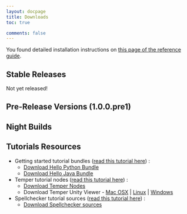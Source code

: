 ```yaml
---
layout: docpage
title: Downloads
toc: true

comments: false
---
```




You found detailed installation instructions on [this page of the reference guide](../docs/1.x/setup).

## Stable Releases

Not yet released!

<div id="download_releases">
</div>

## Pre-Release Versions (1.0.0.pre1)

<!--

* Mac OS X : [cohorte-1.0.0.pre1-macosx-distribution.tar.gz](http://repo.isandlatech.com/downloads/cohorte/1.x/cohorte-1.0.0.pre1-macosx-distribution.tar.gz) ( [mirror1](http://dachra.com/mirrors/cohorte/1.x/cohorte-1.0.0.pre1-macosx-distribution.tar.gz) )
* Linux (x86_64) : [cohorte-1.0.0.pre1-linux-distribution.tar.gz](http://repo.isandlatech.com/downloads/cohorte/1.x/cohorte-1.0.0.pre1-linux-distribution.tar.gz) ( [mirror1](http://dachra.com/mirrors/cohorte/1.x/cohorte-1.0.0.pre1-linux-distribution.tar.gz) )
* Full Python : [cohorte-1.0.0.pre1-python-distribution.tar.gz](http://repo.isandlatech.com/downloads/cohorte/1.x/cohorte-1.0.0.pre1-python-distribution.tar.gz) ( [mirror1](http://dachra.com/mirrors/cohorte/1.x/cohorte-1.0.0.pre1-python-distribution.tar.gz) )

-->

## Night Builds

<div id="download_night_builds">
</div>


## Tutorials Resources

<ul>
  <li>Getting started tutorial bundles (<a href="{{site.baseurl}}/docs/1.x/tutorials/getting-started">read this tutorial here</a>) : <br/>
      <ul><li><a id="download_hello_demo_python_snapshot" href="#">Download Hello Python Bundle</a></li>
          <li><a id="download_hello_demo_java_snapshot" href="#">Download Hello Java Bundle</a></li></ul>
  </li>
  <li>Temper tutorial nodes (<a href="{{site.baseurl}}/docs/1.x/tutorials/temper">read this tutorial here</a>) : <br/>
      <ul><li><a id="download_temper_snapshot" href="#">Download Temper Nodes</a></li>
          <li>Download Temper Unity Viewer - <a href="#">Mac OSX</a> | <a href="#">Linux</a> | <a href="#">Windows</a></li></ul>
  </li>
  <li>Spellchecker tutorial sources (<a href="{{site.baseurl}}/docs/1.x/tutorials/spellchecker">read this tutorial here</a>) : <br/>
      <ul><li><a id="download_spellchecker_snapshot" href="#">Download Spellchecker sources</a></li>
      </ul>
  </li>
</ul>

<script>
    function loadLatestSnapshots() {
        $.getJSON( "http://cohorte.github.io/latest_platforms.json", function( data ) {
            console.log("refresh snapshots...");
            frame = "<ul>";
            frame += "<li><a href='" + data["snapshots"]["cohorte-linux-distribution"]["files"]["tar.gz"] + "'>cohorte-linux-distribution (" + data["snapshots"]["cohorte-linux-distribution"]["version"] + ")</a></li>"
            frame += "<li><a href='" + data["snapshots"]["cohorte-macosx-distribution"]["files"]["tar.gz"] + "'>cohorte-macosx-distribution (" + data["snapshots"]["cohorte-macosx-distribution"]["version"] + ")</a></li>"
            frame += "<li><a href='" + data["snapshots"]["cohorte-python-distribution"]["files"]["tar.gz"] + "'>cohorte-python-distribution (" + data["snapshots"]["cohorte-python-distribution"]["version"] + ")</a></li>"
            	
	    frame += "</ul>";
            $('#download_night_builds').html(frame);
        });
        
        $.getJSON( "http://cohorte.github.io/latest_demos_hello.json", function( data ) {                                 
            $("#download_hello_demo_python_snapshot").attr("href", data["snapshots"]["hello-python-distribution"]["files"]["zip"]);
            $("#download_hello_demo_java_snapshot").attr("href", data["snapshots"]["hello"]["files"]["jar"]);
        });
        /*
        $.getJSON( "http://cohorte.github.io/latest_demos_temper.json", function( data )
            $("#download_temper_snapshot").attr("href", data["snapshots"]["temper-distribution"]["files"]["zip"]) ;        
        });
        
        $.getJSON( "http://cohorte.github.io/latest_demos_spellchecker.json", function( data )                
            $('#download_spellchecker_snapshot').attr("href", data["snapshots"]["spellchecker-distribution"]["files"]["zip"]);            
        });
        */
    }

    $(document).ready(function() {        
        loadLatestSnapshots();
    });
</script>
